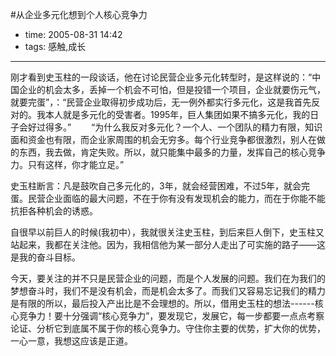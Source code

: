#从企业多元化想到个人核心竞争力

- time: 2005-08-31 14:42
- tags: 感触,成长

---
刚才看到史玉柱的一段谈话，他在讨论民营企业多元化转型时，是这样说的：“中国企业的机会太多，丢掉一个机会不可怕，但是投错一个项目，企业就要伤元气，就要完蛋”，：“民营企业取得初步成功后，无一例外都实行多元化，这是我首先反对的。我本人就是多元化的受害者。1995年，巨人集团如果不搞多元化，我的日子会好过得多。” 　　“为什么我反对多元化？一个人、一个团队的精力有限，知识面和资金也有限，而企业家周围的机会无穷多。每个行业竞争都很激烈，别人在做的东西，我去做，肯定失败。所以，就只能集中最多的力量，发挥自己的核心竞争力。只有这样，你才能立足。”

史玉柱断言：凡是鼓吹自己多元化的，3年，就会经营困难，不过5年，就会完蛋。民营企业面临的最大问题，不在于你有没有发现机会的能力，而在于你能不能抗拒各种机会的诱惑。

自很早以前巨人的时候(我初中），我就很关注史玉柱，到后来巨人倒下，史玉柱又站起来，我都在关注他。因为，我相信他为某一部分人走出了可实施的路子——这是我的奋斗目标。

今天，要关注的并不只是民营企业的问题，而是个人发展的问题。我们在为我们的梦想奋斗时，我们不是没有机会，而是机会太多了。而我们又容易忘记我们的精力是有限的所以，最后投入产出比是不会理想的。所以，借用史玉柱的想法------核心竞争力！要十分强调“核心竞争力”，要发现它，发展它，每一步都要一点点考察论证、分析它到底属不属于你的核心竞争力。守住你主要的优势，扩大你的优势，一心一意，我想这应该是正道。
